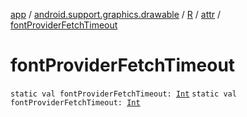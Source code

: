 [app](../../../index.md) / [android.support.graphics.drawable](../../index.md) / [R](../index.md) / [attr](index.md) / [fontProviderFetchTimeout](./font-provider-fetch-timeout.md)

# fontProviderFetchTimeout

`static val fontProviderFetchTimeout: `[`Int`](https://kotlinlang.org/api/latest/jvm/stdlib/kotlin/-int/index.html)
`static val fontProviderFetchTimeout: `[`Int`](https://kotlinlang.org/api/latest/jvm/stdlib/kotlin/-int/index.html)